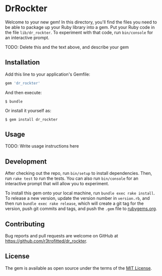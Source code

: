 # DrRockter

Welcome to your new gem! In this directory, you'll find the files you need to be able to package up your Ruby library into a gem. Put your Ruby code in the file `lib/dr_rockter`. To experiment with that code, run `bin/console` for an interactive prompt.

TODO: Delete this and the text above, and describe your gem

## Installation

Add this line to your application's Gemfile:

```ruby
gem 'dr_rockter'
```

And then execute:

    $ bundle

Or install it yourself as:

    $ gem install dr_rockter

## Usage

TODO: Write usage instructions here

## Development

After checking out the repo, run `bin/setup` to install dependencies. Then, run `rake test` to run the tests. You can also run `bin/console` for an interactive prompt that will allow you to experiment.

To install this gem onto your local machine, run `bundle exec rake install`. To release a new version, update the version number in `version.rb`, and then run `bundle exec rake release`, which will create a git tag for the version, push git commits and tags, and push the `.gem` file to [rubygems.org](https://rubygems.org).

## Contributing

Bug reports and pull requests are welcome on GitHub at https://github.com/r3trofitted/dr_rockter.

## License

The gem is available as open source under the terms of the [MIT License](https://opensource.org/licenses/MIT).
